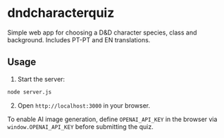 # dndcharacterquiz

Simple web app for choosing a D&D character species, class and background. Includes PT-PT and EN translations.

## Usage

1. Start the server:

```bash
node server.js
```

2. Open `http://localhost:3000` in your browser.

To enable AI image generation, define `OPENAI_API_KEY` in the browser via `window.OPENAI_API_KEY` before submitting the quiz.
